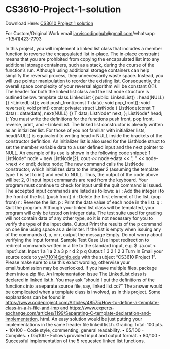 # CS3610-Project-1-solution

Download Here: [CS3610 Project 1 solution](https://jarviscodinghub.com/assignment/cs3610-project-1-solution/)

For Custom/Original Work email jarviscodinghub@gmail.com/whatsapp +1(541)423-7793

In this project, you will implement a linked list class that includes a member function to reverse the encapsulated list in-place. The in-place constraint means that you are prohibited from copying the encapsulated list into any additional storage containers, such as a stack, during the course of the function’s run. Although using additional storage containers can help simplify the reversal process, they unnecessarily waste space. Instead, you will use pointer manipulation to reorder the existing list. Consequently, the overall space complexity of your reversal algorithm will be constant O(1). The header for both the linked list class and the list node structure is outlined below.
template class LinkedList {
public: LinkedList() : head(NULL) {} ~LinkedList();
void push_front(const T data); void pop_front(); void reverse(); void print() const;
private: struct ListNode { ListNode(const T data) : data(data), next(NULL) {}
T data; ListNode* next; };
ListNode* head; };
You must write the deﬁnitions for the functions push front, pop front, reverse, print, and ~LinkedList. The linked list constructor is already written as an initializer list. For those of you not familiar with initializer lists, head(NULL) is equivalent to writing head = NULL inside the brackets of the constructor deﬁnition. An initializer list is also used for the ListNode struct to set the member variable data to a user deﬁned input and the next pointer to NULL. An example of its use is shown in the following code snippet:
1
ListNode* node = new ListNode(2); cout << node->data << ", " << node->next << endl; delete node; The new command calls the ListNode constructor, which initializes data to the integer 2 (assuming the template type T is set to int) and next to NULL. Thus, the output of the code above will be: 2, 0 Input Input commands are read from the keyboard. Your program must continue to check for input until the quit command is issued. The accepted input commands are listed as follows: a i : Add the integer i to the front of the list. (push front) d : Delete the ﬁrst element of the list. (pop front) r : Reverse the list. p : Print the data value of each node in the list. q : Quit the program. Although your linked list class will be templated, your program will only be tested on integer data. The test suite used for grading will not contain data of any other type, so it is not necessary for you to verify the type of the input data. Output Print the results of the p command on one line using space as a delimiter. If the list is empty when issuing any of the commands d, p, or r, output the message Empty. Do not worry about verifying the input format. Sample Test Case Use input redirection to redirect commands written in a ﬁle to the standard input, e.g. $ ./a.out < input1.dat. Input 1 a 1 a 2 a 3 p r d 2 p q Output 1 3 2 1 2 3 Turn In Email your source code to yy471014@ohio.edu with the subject “CS3610 Project 1”. Please make sure to use this exact wording, otherwise your email/submission may be overlooked. If you have multiple ﬁles, package them into a zip ﬁle. An Implementation Issue The LinkedList class is declared in linked list.h. You may ask “should I put the deﬁnitions of the functions into a separate source ﬁle, say, linked list.cc?” The answer would be complicated when a template class is involved, as in this project. Some explanations can be found in https://www.codeproject.com/Articles/48575/How-to-define-a-template-class-in-a-h-file-and-imp and https://www.experts-exchange.com/articles/1199/Separating-C-template-declaration-and-implementation. html. An easy solution would be just putting your implementations in the same header ﬁle linked list.h. Grading Total: 100 pts. • 10/100 - Code style, commenting, general readability. • 05/100 - Compiles. • 05/100 - Follows provided input and output format. • 80/100 - Successful implementation of the 5 requested linked list functions.
